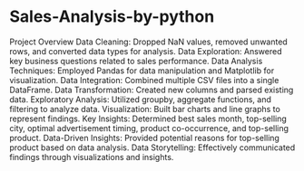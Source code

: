 # Sales-Analysis-by-python
Project Overview
Data Cleaning: Dropped NaN values, removed unwanted rows, and converted data types for analysis.
Data Exploration: Answered key business questions related to sales performance.
Data Analysis Techniques: Employed Pandas for data manipulation and Matplotlib for visualization.
Data Integration: Combined multiple CSV files into a single DataFrame.
Data Transformation: Created new columns and parsed existing data.
Exploratory Analysis: Utilized groupby, aggregate functions, and filtering to analyze data.
Visualization: Built bar charts and line graphs to represent findings.
Key Insights: Determined best sales month, top-selling city, optimal advertisement timing, product co-occurrence, and top-selling product.
Data-Driven Insights: Provided potential reasons for top-selling product based on data analysis.
Data Storytelling: Effectively communicated findings through visualizations and insights.
